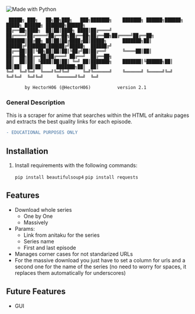 ![Made with Python](https://forthebadge.com/images/badges/made-with-python.svg)

```ascii
 █████╗ ███╗   ██╗██╗███╗   ███╗███████╗    ███████╗ ██████╗██████╗  █████╗ ██████╗ ███████╗██████╗ 
██╔══██╗████╗  ██║██║████╗ ████║██╔════╝    ██╔════╝██╔════╝██╔══██╗██╔══██╗██╔══██╗██╔════╝██╔══██╗
███████║██╔██╗ ██║██║██╔████╔██║█████╗      ███████╗██║     ██████╔╝███████║██████╔╝█████╗  ██████╔╝
██╔══██║██║╚██╗██║██║██║╚██╔╝██║██╔══╝      ╚════██║██║     ██╔══██╗██╔══██║██╔═══╝ ██╔══╝  ██╔══██╗
██║  ██║██║ ╚████║██║██║ ╚═╝ ██║███████╗    ███████║╚██████╗██║  ██║██║  ██║██║     ███████╗██║  ██║
╚═╝  ╚═╝╚═╝  ╚═══╝╚═╝╚═╝     ╚═╝╚══════╝    ╚══════╝ ╚═════╝╚═╝  ╚═╝╚═╝  ╚═╝╚═╝     ╚══════╝╚═╝  ╚═╝

       by HectorH06 (@HectorH06)          version 2.1
```

### General Description

This is a scraper for anime that searches within the HTML of anitaku pages and extracts the best quality links for each episode.

```diff
- EDUCATIONAL PURPOSES ONLY
```

## Installation

1. Install requirements with the following commands:

   `pip install beautifulsoup4`
   `pip install requests`

## Features

- Download whole series
   - One by One
   - Massively
- Params:
   - Link from anitaku for the series
   - Series name
   - First and last episode
- Manages corner cases for not standarized URLs
- For the massive download you just have to set a column for urls and a second one for the name of the series (no need to worry for spaces, it replaces them automatically for underscores)

## Future Features

- GUI